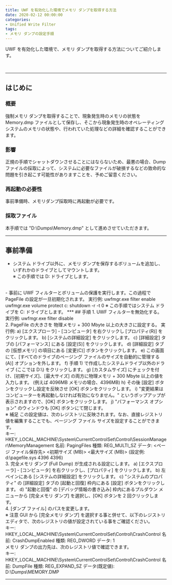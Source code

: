 ```yaml
---
title: UWF を有効化した環境でメモリ ダンプを取得する方法
date: 2020-02-12 00:00:00
categories:
- Unified Write Filter
tags:
- メモリ ダンプの設定手順
---
```


UWF を有効化した環境で、メモリ ダンプを取得する方法についてご紹介します。
<!-- more -->
<br>

***
## はじめに

### 概要
強制メモリ ダンプを取得することで、現象発生時のメモリの状態を Memory.dmp ファイルとして保存し、そこから現象発生時のオペレーティング システムのメモリの状態や、行われていた処理などの詳細を確認することができます。  

### 影響
正規の手順でシャットダウンさせることにはならないため、最悪の場合、Dump ファイルの採取によって、システムに必要なファイルが破損するなどの致命的な問題を引き起こす可能性がありますことを、予めご留意ください。  

### 再起動の必要性
事前準備時、メモリダンプ採取時に再起動が必要です。  

### 採取ファイル
本手順では "D:\Dumps\Memory.dmp" として進めさせていただきます。  
***
## 事前準備
- システム ドライブ以外に、メモリ ダンプを保存するボリュームを追加し、いずれかのドライブとしてマウントします。  
※ この手順では D: ドライブとします。  
<br>
- 事前に UWF フィルターとボリュームの保護を実行します。この過程で PageFile の設定が一旦初期化されます。  
実行例:  
uwfmgr.exe filter enable  
uwfmgr.exe volume protect c:  
shutdown -r -t 0  
※ この手順ではシステム ドライブを C: ドライブとします。
***
## 手順
1. UWF フィルターを無効化する。  
実行例:  
uwfmgr.exe filter disable  
<br>  
2. PageFile の大きさを 物理メモリ + 300 Mbyte 以上の大きさに設定する。  
実行例:  
a) [エクスプローラ] - [コンピュータ] を右クリックし [プロパティ(R)] をクリックします。  
b) [システムの詳細設定] をクリックします。  
c) [詳細設定] タブの [パフォーマンス] にある [設定(S)] をクリックします。  
d) [詳細設定] タブの [仮想メモリ] の項目にある [変更(C)] ボタンをクリックします。  
e) この画面にて、[すべてのドライブのページング ファイルのサイズを自動的に管理する(A)] オプションを外します。  
f) 手順 1) で作成したシステムドライブ以外のドライブ (ここでは D:\) をクリックします。  
g) [カスタムサイズ] にチェックを付け、[初期サイズ]、[最大サイズ] の両方に物理メモリ + 300 Mbyte 以上の値を入力します。 (例えば 4096MB メモリの場合、4396MB)  
h) その後 [設定] ボタンをクリックし設定を反映させ [OK] ボタンをクリックします。  
i) "変更結果はコンピューターを再起動しなければ有効になりません。" というポップアップが表示されますので、[OK] ボタンをクリックします。  
j) "パフォーマンス オプション" のウィンドウも [OK] ボタンにて閉じます。  
<br>
※ 補足  
この設定値は、次のレジストリに反映されます。なお、直接レジストリ値を編集することでも、ページング ファイル サイズを設定することができます。  
<br>
キー: HKEY_LOCAL_MACHINE\System\CurrentControlSet\Control\SessionManager\MemoryManagement  
名前: PagingFiles  
種類: REG_MULTI_SZ  
データ: <ページ ファイル保存先> <初期サイズ (MB)> <最大サイズ (MB)> (設定例: d:\pagefile.sys 4396 4396)  
<br>
3. 完全メモリ ダンプ (Full Dump) が生成される設定にします。  
a) [エクスプローラ] - [コンピュータ] を右クリックし、[プロパティ] をクリックします。  
b) 左ペインにある [システムの詳細設定] をクリックします。  
c) "システムのプロパティ" の [詳細設定] タブの [起動と回復] 枠内にある [設定] ボタンをクリックします。  
d) "起動と回復" の [デバッグ情報の書き込み] 枠内にあるプルダウン メニューから [完全メモリ ダンプ] を選択し、[OK] ボタンを 2 回クリックします。  
<br>
4. [ダンプ ファイル] のパスを変更します。  
<br>
※ 注意  
GUI から [完全メモリ ダンプ] を選択する事と併せて、以下のレジストリ エディタで、次のレジストリの値が設定されている事をご確認ください。  
<br>
キー: HKEY_LOCAL_MACHINE\System\CurrentControlSet\Control\CrashControl  
名前: CrashDumpEnabled  
種類: REG_DWORD  
データ: 1  
<br>
メモリ ダンプの出力先は、次のレジストリ値で確認できます。  
<br>
キー: HKEY_LOCAL_MACHINE\System\CurrentControlSet\Control\CrashControl  
名前: DumpFile  
種類: REG_EXPAND_SZ  
データ(既定値): D:\Dumps\MEMORY.DMP  

***